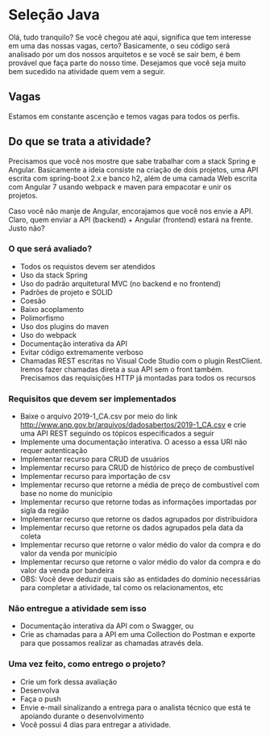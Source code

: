 # Seleção Java

Olá, tudo tranquilo? Se você chegou até aqui, significa que tem interesse em uma das nossas vagas, certo? Basicamente, o seu código será analisado por um dos nossos arquitetos e se você se sair bem, é bem provável que faça parte do nosso time. Desejamos que você seja muito bem sucedido na atividade quem vem a seguir.

## Vagas

Estamos em constante ascenção e temos vagas para todos os perfis.


## Do que se trata a atividade?

Precisamos que você nos mostre que sabe trabalhar com a stack Spring e Angular. Basicamente a ideia consiste na criação de dois projetos, uma API escrita com spring-boot 2.x e banco h2, além de uma camada Web escrita com Angular 7 usando webpack e maven para empacotar e unir os projetos.

Caso você não manje de Angular, encorajamos que você nos envie a API. Claro, quem enviar a API (backend) + Angular (frontend) estará na frente. Justo não?

### O que será avaliado?

* Todos os requistos devem ser atendidos
* Uso da stack Spring
* Uso do padrão arquitetural MVC (no backend e no frontend)
* Padrões de projeto e SOLID
* Coesão
* Baixo acoplamento
* Polimorfismo
* Uso dos plugins do maven
* Uso do webpack
* Documentação interativa da API
* Evitar código extremamente verboso
* Chamadas REST escritas no Visual Code Studio com o plugin RestClient. Iremos fazer chamadas direta a sua API sem o front também. Precisamos das requisições HTTP já montadas para todos os recursos


### Requisitos que devem ser implementados

* Baixe o arquivo 2019-1_CA.csv por meio do link http://www.anp.gov.br/arquivos/dadosabertos/2019-1_CA.csv e crie uma API REST seguindo os tópicos especificados a seguir
* Implemente uma documentação interativa. O acesso a essa URI não requer autenticação
* Implementar recurso para CRUD de usuários
* Implementar recurso para CRUD de histórico de preço de combustível
* Implementar recurso para importação de csv
* Implementar recurso que retorne a média de preço de combustível com base no nome do município
* Implementar recurso que retorne todas as informações importadas por sigla da região
* Implementar recurso que retorne os dados agrupados por distribuidora
* Implementar recurso que retorne os dados agrupados pela data da coleta
* Implementar recurso que retorne o valor médio do valor da compra e do valor da venda por município
* Implementar recurso que retorne o valor médio do valor da compra e do valor da venda por bandeira
* OBS: Você deve deduzir quais são as entidades do domínio necessárias para completar a atividade, tal como os relacionamentos, etc

### Não entregue a atividade sem isso

* Documentação interativa da API com o Swagger, ou
* Crie as chamadas para a API em uma Collection do Postman e exporte para que possamos realizar as chamadas através dela.

### Uma vez feito, como entrego o projeto?

* Crie um fork dessa avaliação
* Desenvolva
* Faça o push
* Envie e-mail sinalizando a entrega para o analista técnico que está te apoiando durante o desenvolvimento
* Você possui 4 dias para entregar a atividade.







